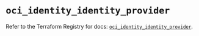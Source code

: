 # `oci_identity_identity_provider`

Refer to the Terraform Registry for docs: [`oci_identity_identity_provider`](https://registry.terraform.io/providers/oracle/oci/7.19.0/docs/resources/identity_identity_provider).
